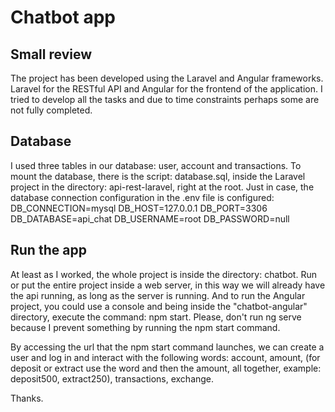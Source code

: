# Chatbot app

## Small review
The project has been developed using the Laravel and Angular frameworks. Laravel for the RESTful API and Angular for the frontend of the application.
I tried to develop all the tasks and due to time constraints perhaps some are not fully completed.

## Database
I used three tables in our database: user, account and transactions. 
To mount the database, there is the script: database.sql, inside the Laravel project in the directory: api-rest-laravel, right at the root.
Just in case, the database connection configuration in the .env file is configured:
DB_CONNECTION=mysql
DB_HOST=127.0.0.1
DB_PORT=3306
DB_DATABASE=api_chat
DB_USERNAME=root
DB_PASSWORD=null

## Run the app
At least as I worked, the whole project is inside the directory: chatbot.
Run or put the entire project inside a web server, in this way we will already have the api running, as long as the server is running.
And to run the Angular project, you could use a console and being inside the "chatbot-angular" directory, execute the command: npm start. Please, don't run ng serve because I prevent something by running the npm start command.

By accessing the url that the npm start command launches, we can create a user and log in and interact with the following words: account, amount, (for deposit or extract use the word and then the amount, all together, example: deposit500, extract250), transactions, exchange.

Thanks.


